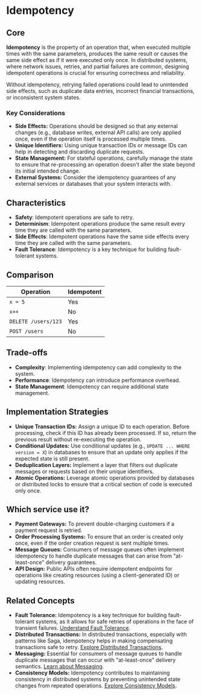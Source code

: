# Idempotency

## Core

**Idempotency** is the property of an operation that, when executed multiple times with the same parameters, produces the same result or causes the same side effect as if it were executed only once. In distributed systems, where network issues, retries, and partial failures are common, designing idempotent operations is crucial for ensuring correctness and reliability.

Without idempotency, retrying failed operations could lead to unintended side effects, such as duplicate data entries, incorrect financial transactions, or inconsistent system states.

### Key Considerations

-   **Side Effects:** Operations should be designed so that any external changes (e.g., database writes, external API calls) are only applied once, even if the operation itself is processed multiple times.
-   **Unique Identifiers:** Using unique transaction IDs or message IDs can help in detecting and discarding duplicate requests.
-   **State Management:** For stateful operations, carefully manage the state to ensure that re-processing an operation doesn't alter the state beyond its initial intended change.
-   **External Systems:** Consider the idempotency guarantees of any external services or databases that your system interacts with.

## Characteristics

- **Safety**: Idempotent operations are safe to retry.
- **Determinism**: Idempotent operations produce the same result every time they are called with the same parameters.
- **Side Effects**: Idempotent operations have the same side effects every time they are called with the same parameters.
- **Fault Tolerance**: Idempotency is a key technique for building fault-tolerant systems.

## Comparison

| Operation | Idempotent |
|---|---|
| `x = 5` | Yes |
| `x++` | No |
| `DELETE /users/123` | Yes |
| `POST /users` | No |

## Trade-offs

- **Complexity**: Implementing idempotency can add complexity to the system.
- **Performance**: Idempotency can introduce performance overhead.
- **State Management**: Idempotency can require additional state management.

## Implementation Strategies

-   **Unique Transaction IDs:** Assign a unique ID to each operation. Before processing, check if this ID has already been processed. If so, return the previous result without re-executing the operation.
-   **Conditional Updates:** Use conditional updates (e.g., `UPDATE ... WHERE version = X`) in databases to ensure that an update only applies if the expected state is still present.
-   **Deduplication Layers:** Implement a layer that filters out duplicate messages or requests based on their unique identifiers.
-   **Atomic Operations:** Leverage atomic operations provided by databases or distributed locks to ensure that a critical section of code is executed only once.

## Which service use it?

-   **Payment Gateways:** To prevent double-charging customers if a payment request is retried.
-   **Order Processing Systems:** To ensure that an order is created only once, even if the order creation request is sent multiple times.
-   **Message Queues:** Consumers of message queues often implement idempotency to handle duplicate messages that can arise from "at-least-once" delivery guarantees.
-   **API Design:** Public APIs often require idempotent endpoints for operations like creating resources (using a client-generated ID) or updating resources.

## Related Concepts

-   **Fault Tolerance:** Idempotency is a key technique for building fault-tolerant systems, as it allows for safe retries of operations in the face of transient failures. [Understand Fault Tolerance](../README.md).
-   **Distributed Transactions:** In distributed transactions, especially with patterns like Saga, idempotency helps in making compensating transactions safe to retry. [Explore Distributed Transactions](../../distributed-transactions/README.md).
-   **Messaging:** Essential for consumers of message queues to handle duplicate messages that can occur with "at-least-once" delivery semantics. [Learn about Messaging](../../messaging/README.md).
-   **Consistency Models:** Idempotency contributes to maintaining consistency in distributed systems by preventing unintended state changes from repeated operations. [Explore Consistency Models](../../consistency-models/README.md).
